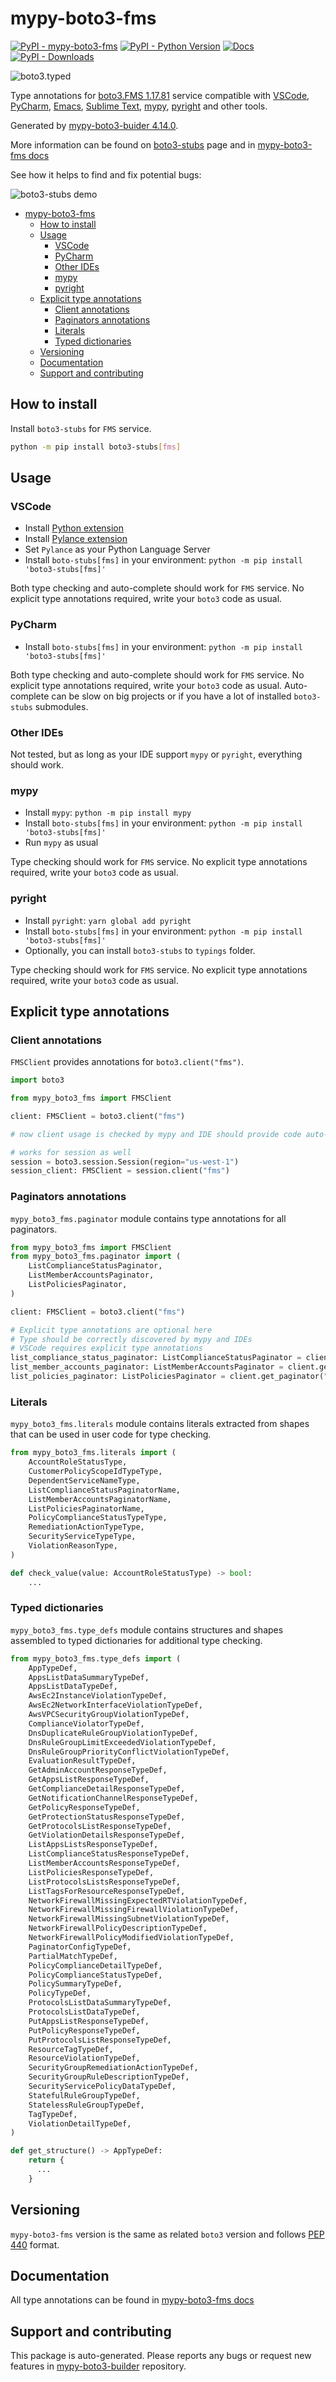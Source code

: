 # mypy-boto3-fms<a id="mypy-boto3-fms"></a>

[![PyPI - mypy-boto3-fms](https://img.shields.io/pypi/v/mypy-boto3-fms.svg?color=blue)](https://pypi.org/project/mypy-boto3-fms)
[![PyPI - Python Version](https://img.shields.io/pypi/pyversions/mypy-boto3-fms.svg?color=blue)](https://pypi.org/project/mypy-boto3-fms)
[![Docs](https://img.shields.io/readthedocs/mypy-boto3-builder.svg?color=blue)](https://mypy-boto3-builder.readthedocs.io/)
[![PyPI - Downloads](https://img.shields.io/pypi/dw/mypy-boto3-fms?color=blue)](https://pypistats.org/packages/mypy-boto3-fms)

![boto3.typed](https://github.com/vemel/mypy_boto3_builder/raw/master/logo.png)

Type annotations for
[boto3.FMS 1.17.81](https://boto3.amazonaws.com/v1/documentation/api/1.17.81/reference/services/fms.html#FMS)
service compatible with [VSCode](https://code.visualstudio.com/),
[PyCharm](https://www.jetbrains.com/pycharm/),
[Emacs](https://www.gnu.org/software/emacs/),
[Sublime Text](https://www.sublimetext.com/),
[mypy](https://github.com/python/mypy),
[pyright](https://github.com/microsoft/pyright) and other tools.

Generated by
[mypy-boto3-buider 4.14.0](https://github.com/vemel/mypy_boto3_builder).

More information can be found on
[boto3-stubs](https://pypi.org/project/boto3-stubs/) page and in
[mypy-boto3-fms docs](https://vemel.github.io/boto3_stubs_docs/mypy_boto3_fms/)

See how it helps to find and fix potential bugs:

![boto3-stubs demo](https://github.com/vemel/mypy_boto3_builder/raw/master/demo.gif)

- [mypy-boto3-fms](#mypy-boto3-fms)
  - [How to install](#how-to-install)
  - [Usage](#usage)
    - [VSCode](#vscode)
    - [PyCharm](#pycharm)
    - [Other IDEs](#other-ides)
    - [mypy](#mypy)
    - [pyright](#pyright)
  - [Explicit type annotations](#explicit-type-annotations)
    - [Client annotations](#client-annotations)
    - [Paginators annotations](#paginators-annotations)
    - [Literals](#literals)
    - [Typed dictionaries](#typed-dictionaries)
  - [Versioning](#versioning)
  - [Documentation](#documentation)
  - [Support and contributing](#support-and-contributing)

## How to install<a id="how-to-install"></a>

Install `boto3-stubs` for `FMS` service.

```bash
python -m pip install boto3-stubs[fms]
```

## Usage<a id="usage"></a>

### VSCode<a id="vscode"></a>

- Install
  [Python extension](https://marketplace.visualstudio.com/items?itemName=ms-python.python)
- Install
  [Pylance extension](https://marketplace.visualstudio.com/items?itemName=ms-python.vscode-pylance)
- Set `Pylance` as your Python Language Server
- Install `boto-stubs[fms]` in your environment:
  `python -m pip install 'boto3-stubs[fms]'`

Both type checking and auto-complete should work for `FMS` service. No explicit
type annotations required, write your `boto3` code as usual.

### PyCharm<a id="pycharm"></a>

- Install `boto-stubs[fms]` in your environment:
  `python -m pip install 'boto3-stubs[fms]'`

Both type checking and auto-complete should work for `FMS` service. No explicit
type annotations required, write your `boto3` code as usual. Auto-complete can
be slow on big projects or if you have a lot of installed `boto3-stubs`
submodules.

### Other IDEs<a id="other-ides"></a>

Not tested, but as long as your IDE support `mypy` or `pyright`, everything
should work.

### mypy<a id="mypy"></a>

- Install `mypy`: `python -m pip install mypy`
- Install `boto-stubs[fms]` in your environment:
  `python -m pip install 'boto3-stubs[fms]'`
- Run `mypy` as usual

Type checking should work for `FMS` service. No explicit type annotations
required, write your `boto3` code as usual.

### pyright<a id="pyright"></a>

- Install `pyright`: `yarn global add pyright`
- Install `boto-stubs[fms]` in your environment:
  `python -m pip install 'boto3-stubs[fms]'`
- Optionally, you can install `boto3-stubs` to `typings` folder.

Type checking should work for `FMS` service. No explicit type annotations
required, write your `boto3` code as usual.

## Explicit type annotations<a id="explicit-type-annotations"></a>

### Client annotations<a id="client-annotations"></a>

`FMSClient` provides annotations for `boto3.client("fms")`.

```python
import boto3

from mypy_boto3_fms import FMSClient

client: FMSClient = boto3.client("fms")

# now client usage is checked by mypy and IDE should provide code auto-complete

# works for session as well
session = boto3.session.Session(region="us-west-1")
session_client: FMSClient = session.client("fms")
```

### Paginators annotations<a id="paginators-annotations"></a>

`mypy_boto3_fms.paginator` module contains type annotations for all paginators.

```python
from mypy_boto3_fms import FMSClient
from mypy_boto3_fms.paginator import (
    ListComplianceStatusPaginator,
    ListMemberAccountsPaginator,
    ListPoliciesPaginator,
)

client: FMSClient = boto3.client("fms")

# Explicit type annotations are optional here
# Type should be correctly discovered by mypy and IDEs
# VSCode requires explicit type annotations
list_compliance_status_paginator: ListComplianceStatusPaginator = client.get_paginator("list_compliance_status")
list_member_accounts_paginator: ListMemberAccountsPaginator = client.get_paginator("list_member_accounts")
list_policies_paginator: ListPoliciesPaginator = client.get_paginator("list_policies")
```

### Literals<a id="literals"></a>

`mypy_boto3_fms.literals` module contains literals extracted from shapes that
can be used in user code for type checking.

```python
from mypy_boto3_fms.literals import (
    AccountRoleStatusType,
    CustomerPolicyScopeIdTypeType,
    DependentServiceNameType,
    ListComplianceStatusPaginatorName,
    ListMemberAccountsPaginatorName,
    ListPoliciesPaginatorName,
    PolicyComplianceStatusTypeType,
    RemediationActionTypeType,
    SecurityServiceTypeType,
    ViolationReasonType,
)

def check_value(value: AccountRoleStatusType) -> bool:
    ...
```

### Typed dictionaries<a id="typed-dictionaries"></a>

`mypy_boto3_fms.type_defs` module contains structures and shapes assembled to
typed dictionaries for additional type checking.

```python
from mypy_boto3_fms.type_defs import (
    AppTypeDef,
    AppsListDataSummaryTypeDef,
    AppsListDataTypeDef,
    AwsEc2InstanceViolationTypeDef,
    AwsEc2NetworkInterfaceViolationTypeDef,
    AwsVPCSecurityGroupViolationTypeDef,
    ComplianceViolatorTypeDef,
    DnsDuplicateRuleGroupViolationTypeDef,
    DnsRuleGroupLimitExceededViolationTypeDef,
    DnsRuleGroupPriorityConflictViolationTypeDef,
    EvaluationResultTypeDef,
    GetAdminAccountResponseTypeDef,
    GetAppsListResponseTypeDef,
    GetComplianceDetailResponseTypeDef,
    GetNotificationChannelResponseTypeDef,
    GetPolicyResponseTypeDef,
    GetProtectionStatusResponseTypeDef,
    GetProtocolsListResponseTypeDef,
    GetViolationDetailsResponseTypeDef,
    ListAppsListsResponseTypeDef,
    ListComplianceStatusResponseTypeDef,
    ListMemberAccountsResponseTypeDef,
    ListPoliciesResponseTypeDef,
    ListProtocolsListsResponseTypeDef,
    ListTagsForResourceResponseTypeDef,
    NetworkFirewallMissingExpectedRTViolationTypeDef,
    NetworkFirewallMissingFirewallViolationTypeDef,
    NetworkFirewallMissingSubnetViolationTypeDef,
    NetworkFirewallPolicyDescriptionTypeDef,
    NetworkFirewallPolicyModifiedViolationTypeDef,
    PaginatorConfigTypeDef,
    PartialMatchTypeDef,
    PolicyComplianceDetailTypeDef,
    PolicyComplianceStatusTypeDef,
    PolicySummaryTypeDef,
    PolicyTypeDef,
    ProtocolsListDataSummaryTypeDef,
    ProtocolsListDataTypeDef,
    PutAppsListResponseTypeDef,
    PutPolicyResponseTypeDef,
    PutProtocolsListResponseTypeDef,
    ResourceTagTypeDef,
    ResourceViolationTypeDef,
    SecurityGroupRemediationActionTypeDef,
    SecurityGroupRuleDescriptionTypeDef,
    SecurityServicePolicyDataTypeDef,
    StatefulRuleGroupTypeDef,
    StatelessRuleGroupTypeDef,
    TagTypeDef,
    ViolationDetailTypeDef,
)

def get_structure() -> AppTypeDef:
    return {
      ...
    }
```

## Versioning<a id="versioning"></a>

`mypy-boto3-fms` version is the same as related `boto3` version and follows
[PEP 440](https://www.python.org/dev/peps/pep-0440/) format.

## Documentation<a id="documentation"></a>

All type annotations can be found in
[mypy-boto3-fms docs](https://vemel.github.io/boto3_stubs_docs/mypy_boto3_fms/)

## Support and contributing<a id="support-and-contributing"></a>

This package is auto-generated. Please reports any bugs or request new features
in [mypy-boto3-builder](https://github.com/vemel/mypy_boto3_builder/issues/)
repository.

